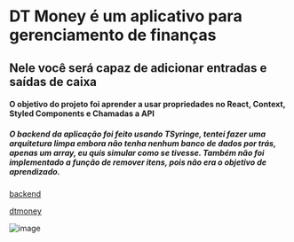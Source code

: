 # DT Money é um aplicativo para gerenciamento de finanças

## Nele você será capaz de adicionar entradas e saídas de caixa

#### O objetivo do projeto foi aprender a usar propriedades no React, Context, Styled Components e Chamadas a API
##### O backend da aplicação foi feito usando TSyringe, tentei fazer uma arquitetura limpa embora não tenha nenhum banco de dados por trás, apenas um array, eu quis simular como se tivesse. Também não foi implementado a função de remover itens, pois não era o objetivo de aprendizado.

[backend](https://github.com/fcrfabiano/dtmoney-backend)

[dtmoney](https://whimsical-snickerdoodle-b740fa.netlify.app/)

![image](https://user-images.githubusercontent.com/47621123/160755335-431ffd98-1c43-45f1-993b-5f4c303e4371.png)
